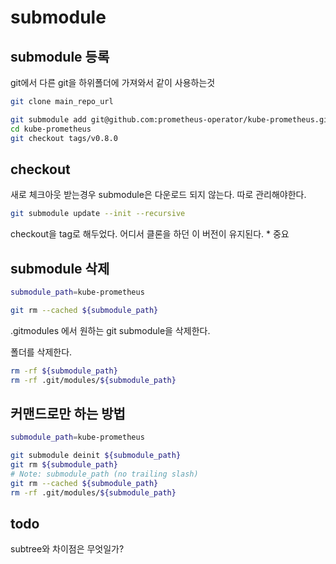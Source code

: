 # submodule

## submodule 등록

git에서 다른 git을 하위폴더에 가져와서 같이 사용하는것

```bash
git clone main_repo_url

git submodule add git@github.com:prometheus-operator/kube-prometheus.git
cd kube-prometheus
git checkout tags/v0.8.0
```

## checkout

새로 체크아웃 받는경우 submodule은 다운로드 되지 않는다. 따로 관리해야한다.

```bash
git submodule update --init --recursive
```

checkout을 tag로 해두었다. 어디서 클론을 하던 이 버전이 유지된다. \* 중요

## submodule 삭제

```bash
submodule_path=kube-prometheus

git rm --cached ${submodule_path}
```

.gitmodules 에서 원하는 git submodule을 삭제한다.

폴더를 삭제한다.

```bash
rm -rf ${submodule_path}
rm -rf .git/modules/${submodule_path}
```

## 커맨드로만 하는 방법

```bash
submodule_path=kube-prometheus

git submodule deinit ${submodule_path}
git rm ${submodule_path}
# Note: submodule_path (no trailing slash)
git rm --cached ${submodule_path}
rm -rf .git/modules/${submodule_path}
```

## todo

subtree와 차이점은 무엇일가?
